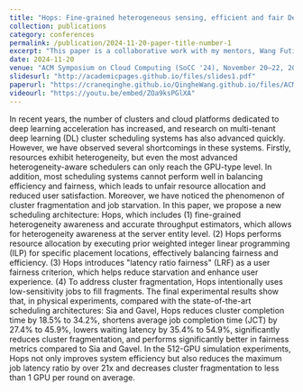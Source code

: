 ```yaml
---
title: "Hops: Fine-grained heterogeneous sensing, efficient and fair Deep Learning cluster scheduling system"
collection: publications
category: conferences
permalink: /publication/2024-11-20-paper-title-number-1
excerpt: "This paper is a collaborative work with my mentors, Wang Futian and Zheng Xinwei"
date: 2024-11-20
venue: "ACM Symposium on Cloud Computing (SoCC '24), November 20–22, 2024, Redmond, WA, USA"
slidesurl: "http://academicpages.github.io/files/slides1.pdf"
paperurl: "https://craneqinghe.github.io/QingheWang.github.io/files/ACM_SOCC_final_template.pdf"
videourl: "https://youtu.be/embed/ZOa9ksPGlXA"
---
```


In recent years, the number of clusters and cloud platforms dedicated to deep learning acceleration has increased, and research on multi-tenant deep learning (DL) cluster scheduling systems has also advanced quickly. However, we have observed several shortcomings in these systems. Firstly, resources exhibit heterogeneity, but even the most advanced heterogeneity-aware schedulers can only reach the GPU-type level. In addition, most scheduling systems cannot perform well in balancing efficiency and fairness, which leads to unfair resource allocation and reduced user satisfaction. Moreover, we have noticed the phenomenon of cluster fragmentation and job starvation. 
   In this paper, we propose a new scheduling architecture: Hops, which includes (1) fine-grained heterogeneity awareness and accurate throughput estimators, which allows for heterogeneity awareness at the server entity level. (2) Hops performs resource allocation by executing prior weighted integer linear programming (ILP) for specific placement locations, effectively balancing fairness and efficiency. (3) Hops introduces "latency ratio fairness" (LRF) as a user fairness criterion, which helps reduce starvation and enhance user experience. (4) To address cluster fragmentation, Hops intentionally uses low-sensitivity jobs to fill fragments. The final experimental results show that, in physical experiments, compared with the state-of-the-art scheduling architectures: Sia and Gavel, Hops reduces cluster completion time by 18.5% to 34.2%, shortens average job completion time (JCT) by 27.4% to 45.9%, lowers waiting latency by 35.4% to 54.9%, significantly reduces cluster fragmentation, and performs significantly better in fairness metrics compared to Sia and Gavel. In the 512-GPU simulation experiments, Hops not only improves system efficiency but also reduces the maximum job latency ratio by over 21x and decreases cluster fragmentation to less than 1 GPU per round on average.
